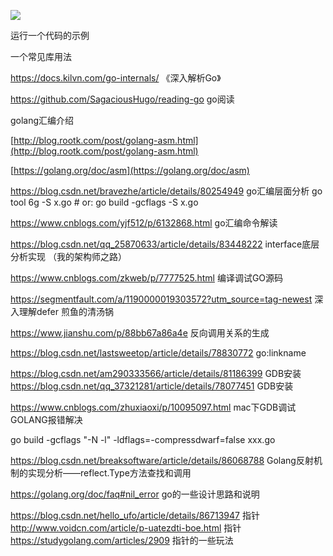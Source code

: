 ![](/assets/fmt格式.png)

运行一个代码的示例

一个常见库用法

https://docs.kilvn.com/go-internals/  《深入解析Go》

https://github.com/SagaciousHugo/reading-go go阅读



golang汇编介绍

[http://blog.rootk.com/post/golang-asm.html](http://blog.rootk.com/post/golang-asm.html) 

[https://golang.org/doc/asm](https://golang.org/doc/asm)

https://blog.csdn.net/bravezhe/article/details/80254949 go汇编层面分析
go tool 6g -S x.go        # or: go build -gcflags -S x.go

https://www.cnblogs.com/yjf512/p/6132868.html go汇编命令解读





https://blog.csdn.net/qq_25870633/article/details/83448222  interface底层分析实现 （我的架构师之路）

https://www.cnblogs.com/zkweb/p/7777525.html 编译调试GO源码

https://segmentfault.com/a/1190000019303572?utm_source=tag-newest 深入理解defer 煎鱼的清汤锅

https://www.jianshu.com/p/88bb67a86a4e 反向调用关系的生成

https://blog.csdn.net/lastsweetop/article/details/78830772 go:linkname

https://blog.csdn.net/am290333566/article/details/81186399 GDB安装
https://blog.csdn.net/qq_37321281/article/details/78077451 GDB安装

https://www.cnblogs.com/zhuxiaoxi/p/10095097.html mac下GDB调试GOLANG报错解决

go build -gcflags "-N -l" -ldflags=-compressdwarf=false xxx.go


https://blog.csdn.net/breaksoftware/article/details/86068788 Golang反射机制的实现分析——reflect.Type方法查找和调用


https://golang.org/doc/faq#nil_error go的一些设计思路和说明




https://blog.csdn.net/hello_ufo/article/details/86713947 指针
http://www.voidcn.com/article/p-uatezdti-boe.html 指针
https://studygolang.com/articles/2909 指针的一些玩法